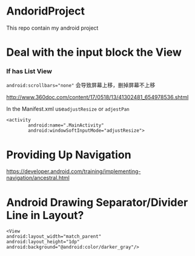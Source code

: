 # AndoridProject
This repo contain my android project



# Deal with the input block the View

### If has List View
`android:scrollbars="none"` 会导致屏幕上移，删掉屏幕不上移


http://www.360doc.com/content/17/0518/13/41302481_654978536.shtml

In the Manifest.xml use`adjustResize` or `adjestPan`

    <activity
            android:name=".MainActivity"
            android:windowSoftInputMode="adjustResize">

# Providing Up Navigation

https://developer.android.com/training/implementing-navigation/ancestral.html

# Android Drawing Separator/Divider Line in Layout?

    <View
    android:layout_width="match_parent"
    android:layout_height="1dp"
    android:background="@android:color/darker_gray"/>
